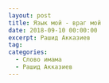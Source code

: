 ```yaml
---
layout: post
title: Язык мой - враг мой
date: 2018-09-10 00:00:00
excerpt: Рашид Акказиев
tag:
categories:
  - Слово имама
  - Рашид Акказиев
---
```

